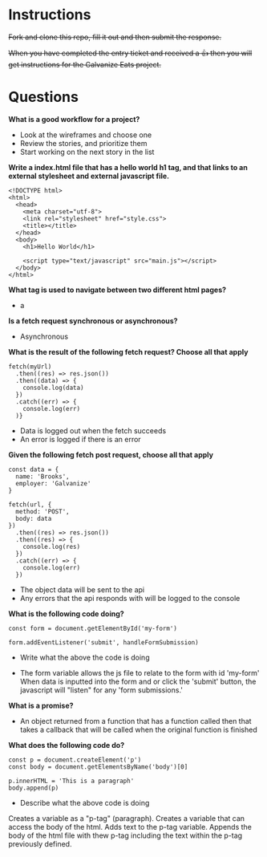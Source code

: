 # Instructions

~~Fork and clone this repo, fill it out and then submit the response.~~

~~When you have completed the entry ticket and received a 👍 then you will get instructions for the Galvanize Eats project.~~

# Questions

**What is a good workflow for a project?**

* Look at the wireframes and choose one
* Review the stories, and prioritize them
* Start working on the next story in the list

**Write a index.html file that has a hello world h1 tag, and that links to an external stylesheet and external javascript file.**

```
<!DOCTYPE html>
<html>
  <head>
    <meta charset="utf-8">
    <link rel="stylesheet" href="style.css">
    <title></title>
  </head>
  <body>
    <h1>Hello World</h1>

    <script type="text/javascript" src="main.js"></script>
  </body>
</html>
```

**What tag is used to navigate between two different html pages?**

* a

**Is a fetch request synchronous or asynchronous?**

* Asynchronous

**What is the result of the following fetch request? Choose all that apply**

```
fetch(myUrl)
  .then((res) => res.json())
  .then((data) => {
    console.log(data)
  })
  .catch((err) => {
    console.log(err)
  )}
```

* Data is logged out when the fetch succeeds
* An error is logged if there is an error

**Given the following fetch post request, choose all that apply**

```
const data = {
  name: 'Brooks',
  employer: 'Galvanize'
}

fetch(url, {
  method: 'POST',
  body: data
})
  .then((res) => res.json())
  .then((res) => {
    console.log(res)
  })
  .catch((err) => {
    console.log(err)
  })
```

* The object data will be sent to the api
* Any errors that the api responds with will be logged to the console


**What is the following code doing?**

```
const form = document.getElementById('my-form')

form.addEventListener('submit', handleFormSubmission)
```

* Write what the above the code is doing

* The form variable allows the js file to relate to the form with id 'my-form'
When data is inputted into the form and <enter> or click the 'submit' button, the javascript will "listen" for any 'form submissions.'

**What is a promise?**

* An object returned from a function that has a function called then that takes a callback that will be called when the original function is finished

**What does the following code do?**

```
const p = document.createElement('p')
const body = document.getElementsByName('body')[0]

p.innerHTML = 'This is a paragraph'
body.append(p)
```

* Describe what the above code is doing

Creates a variable as a "p-tag" (paragraph).
Creates a variable that can access the body of the html.
Adds text to the p-tag variable.
Appends the body of the html file with thew p-tag including the text within the p-tag previously defined.
